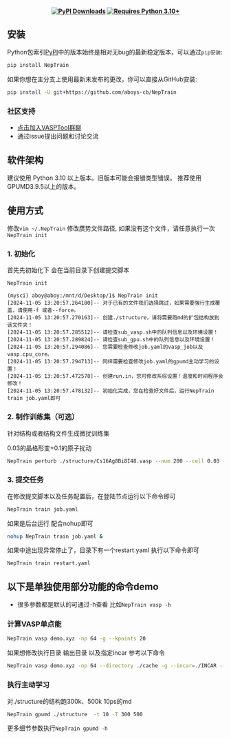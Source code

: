  

<h4 align="center">

 
[![PyPI Downloads](https://img.shields.io/pypi/dm/NepTrain?logo=pypi&logoColor=white&color=blue&label=PyPI)](https://pypi.org/project/NepTrain)
[![Requires Python 3.10+](https://img.shields.io/badge/Python-3.10+-blue.svg?logo=python&logoColor=white)](https://python.org/downloads)
 
</h4>

 
[pull request]: https://github.com/aboys-cb/NepTrain/pulls
[github issue]: https://github.com/aboys-cb/NepTrain/issues
[github discussion]: https://github.com/aboys-cb/NepTrain/discussions

 
## 安装

Python包索引[PyPI]中的版本始终是相对无bug的最新稳定版本，可以通过`pip安装`:

[pypi]: https://pypi.org/project/NepTrain

```sh
pip install NepTrain
```

如果你想在主分支上使用最新未发布的更改，你可以直接从GitHub安装:

```sh
pip install -U git+https://github.com/aboys-cb/NepTrain
```
### 社区支持

- [点击加入VASPTool群聊](https://qm.qq.com/q/wPDQYHMhyg)
- 通过issue提出问题和讨论交流

## 软件架构

建议使用 Python 3.10 以上版本。旧版本可能会报错类型错误。
推荐使用GPUMD3.9.5以上的版本。

 
## 使用方式

修改`vim ~/.NepTrain` 修改赝势文件路径,
如果没有这个文件，请任意执行一次`NepTrain init`

### 1. 初始化
首先先初始化下 会在当前目录下创建提交脚本
```sh
NepTrain init
```
```shell
(mysci) aboy@aboy:/mnt/d/Desktop/1$ NepTrain init
[2024-11-05 13:20:57.264180]-- 对于已有的文件我们选择跳过，如果需要强行生成覆盖，请使用-f 或者--force。
[2024-11-05 13:20:57.270163]-- 创建./structure，请将需要跑md的扩包结构放到该文件夹！
[2024-11-05 13:20:57.285512]-- 请检查sub_vasp.sh中的队列信息以及环境设置！
[2024-11-05 13:20:57.289824]-- 请检查sub_gpu.sh中的队列信息以及环境设置！
[2024-11-05 13:20:57.294086]-- 您需要检查修改job.yaml的vasp_job以及vasp.cpu_core。
[2024-11-05 13:20:57.294713]-- 同样需要检查修改job.yaml的gpumd主动学习的设置！
[2024-11-05 13:20:57.472578]-- 创建run.in，您可修改系综设置！温度和时间程序会修改！
[2024-11-05 13:20:57.478132]-- 初始化完成，您在检查好文件后，运行NepTrain train job.yaml即可
```
### 2. 制作训练集（可选）
针对结构或者结构文件生成微扰训练集

0.03的晶格形变+0.1的原子扰动
```sh
NepTrain perturb ./structure/Cs16Ag8Bi8I48.vasp --num 200 --cell 0.03 -d 0.1 -o train.xyz
```
### 3. 提交任务
在修改提交脚本以及任务配置后，在登陆节点运行以下命令即可
```sh
NepTrain train job.yaml
```
如果是后台运行 配合nohup即可
```sh
nohup NepTrain train job.yaml &
```
如果中途出现异常停止了，目录下有一个restart.yaml 执行以下命令即可
```sh
NepTrain train restart.yaml
```
## 以下是单独使用部分功能的命令demo
- 很多参数都是默认的可通过-h查看  比如`NepTrain vasp -h`

### 计算VASP单点能

```sh
NepTrain vasp demo.xyz -np 64 -g --kpoints 20  
```
如果想修改执行目录 输出目录 以及指定incar 参考以下命令
```sh
NepTrain vasp demo.xyz -np 64 --directory ./cache -g --incar=./INCAR --kpoints 20 -o ./result/result.xyz
```
 
### 执行主动学习
对./structure的结构跑300k、500k 10ps的md
```sh
NepTrain gpumd ./structure  -t 10 -T 300 500
```
更多细节参数执行`NepTrain gpumd -h`